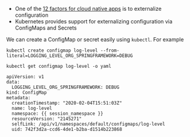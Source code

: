 

*   One of the [12 factors for cloud native apps](https://12factor.net/config) is to externalize configuration
*   Kubernetes provides support for externalizing configuration via ConfigMaps and Secrets

We can create a ConfigMap or secret easily using `kubectl`.  For example
```execute-1
kubectl create configmap log-level --from-literal=LOGGING_LEVEL_ORG_SPRINGFRAMEWORK=DEBUG
```


```execute-1
kubectl get configmap log-level -o yaml
```

```
apiVersion: v1
data:
  LOGGING_LEVEL_ORG_SPRINGFRAMEWORK: DEBUG
kind: ConfigMap
metadata:
  creationTimestamp: "2020-02-04T15:51:03Z"
  name: log-level
  namespace: {{ session_namespace }}
  resourceVersion: "2145271"
  selfLink: /api/v1/namespaces/default/configmaps/log-level
  uid: 742f3d2a-ccd6-4de1-b2ba-d1514b223868
```


